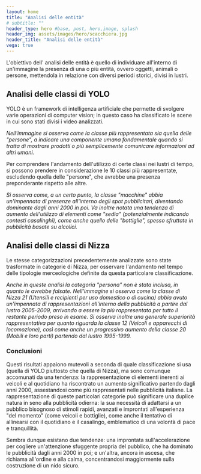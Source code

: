 ```yaml
---
layout: home
title: "Analisi delle entità"
# subtitle: ""
header_type: hero #base, post, hero,image, splash
header_img: assets/images/hero/scacchiera.jpg
header_title: "Analisi delle entità"
vega: true
---
```



L'obiettivo dell' analisi delle entità è quello di individuare all'interno di un'immagine la presenza di una o più entità, ovvero oggetti, animali o persone, mettendola in relazione con diversi periodi storici, divisi in lustri.


## Analisi delle classi di YOLO

YOLO è un framework di intelligenza artificiale che permette di svolgere varie operazioni di computer vision; in questo caso ha classificato le scene in cui sono stati divisi i video analizzati.

<vegachart schema-url="{{site.baseurl}}/assets/charts/entity_charts/class_distribution_lustrum.json" style="width:100%"></vegachart>  





_Nell'immagine si osserva come la classe più rappresentata sia quella delle "persone", a indicare una componente umana fondamentale quando si tratta di mostrare prodotti o più semplicemente comunicare informazioni ad altri umani._


Per comprendere l'andamento dell'utilizzo di certe classi nei lustri di tempo, si possono prendere in considerazione le 10 classi più rappresentate, escludendo quella delle "persone", che avrebbe una presenza preponderante rispetto alle altre.

<vegachart schema-url="{{site.baseurl}}/assets/charts/entity_charts/top_classes_evolution_lustrum.json" style="width:100%"></vegachart>  



_Si osserva come, a un certo punto, la classe "macchine" abbia un'impennata di presenze all'interno degli spot pubblicitari, diventando dominante dagli anni 2000 in poi. Va inoltre notata una tendenza di aumento dell'utilizzo di elementi come "sedia" (potenzialmente indicando contesti casalinghi), come anche quello delle "bottiglie", spesso sfruttate in pubblicità basate su alcolici._


## Analisi delle classi di Nizza

Le stesse categorizzazioni precedentemente analizzate sono state trasformate in categorie di Nizza, per osservare l'andamento nel tempo delle tipologie merceologiche definite da questa particolare classificazione.


<vegachart schema-url="{{site.baseurl}}/assets/charts/entity_charts/top_Nizza_evolution_lustrum.json" style="width:100%"></vegachart>  


_Anche in queste analisi la categoria "persona" non è stata inclusa, in quanto le avrebbe falsate. Nell'immagine si osserva come la classe di Nizza 21 (Utensili e recipienti per uso domestico o di cucina) abbia avuto un'impennata di rappresentazioni all'interno della pubblicità a partire dal lustro 2005-2009, arrivando a essere la più rappresentata per tutto il restante periodo preso in esame. Si osserva inoltre una generale superiorità rappresentativa per quanto riguarda la classe 12 (Veicoli e apparecchi di locomozione), così come anche un progressivo aumento della classe 20 (Mobili e loro parti) partendo dal lustro 1995-1999._

### Conclusioni
Questi risultati appaiono mutevoli a seconda di quale classificazione si usa (quella di YOLO piuttosto che quella di Nizza), ma sono comunque accomunati da una tendenza: la rappresentazione di elementi inerenti ai veicoli e al quotidiano ha riscontrato un aumento significativo partendo dagli anni 2000, assestandosi come più rappresentati nelle pubblicità italiane.
La rappresentazione di queste particolari categorie può significare una duplice natura in seno alla pubblicità odierna: la sua necessità di adattarsi a un pubblico bisognoso di stimoli rapidi, avanzati e improntati all'esperienza "del momento" (come veicoli e bottiglie), come anche il tentativo di allinearsi con il quotidiano e il casalingo, emblematico di una volontà di pace e tranquillità.

Sembra dunque esistano due tendenze: una improntata sull'accelerazione per cogliere un'attenzione sfuggente propria del pubblico, che ha dominato le pubblicità dagli anni 2000 in poi; e un'altra, ancora in ascesa, che richiama all'ordine e alla calma, concentrandosi maggiormente sulla costruzione di un nido sicuro.




